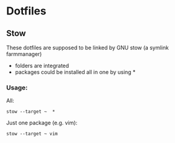 # Dotfiles

## Stow

These dotfiles are supposed to be linked by GNU stow (a symlink farmmanager)  

- folders are integrated
- packages could be installed all in one by using *

### Usage:

All:

    stow --target ~  *


Just one package (e.g. vim):

    stow --target ~ vim

